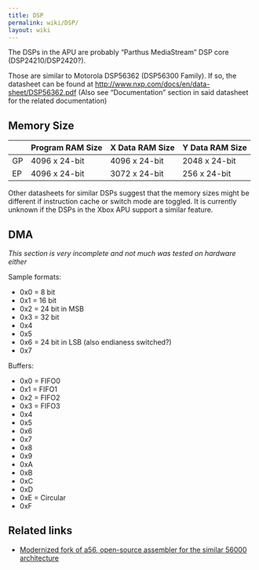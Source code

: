 ```yaml
---
title: DSP
permalink: wiki/DSP/
layout: wiki
---
```


The DSPs in the APU are probably “Parthus MediaStream” DSP core
(DSP24210/DSP2420?).

Those are similar to Motorola DSP56362 (DSP56300 Family). If so, the
datasheet can be found at
<http://www.nxp.com/docs/en/data-sheet/DSP56362.pdf> (Also see
“Documentation” section in said datasheet for the related documentation)

Memory Size
-----------

|     | Program RAM Size | X Data RAM Size | Y Data RAM Size |
|-----|------------------|-----------------|-----------------|
| GP  | 4096 x 24-bit    | 4096 x 24-bit   | 2048 x 24-bit   |
| EP  | 4096 x 24-bit    | 3072 x 24-bit   | 256 x 24-bit    |

Other datasheets for similar DSPs suggest that the memory sizes might be
different if instruction cache or switch mode are toggled. It is
currently unknown if the DSPs in the Xbox APU support a similar feature.

DMA
---

*This section is very incomplete and not much was tested on hardware
either*

Sample formats:

-   0x0 = 8 bit
-   0x1 = 16 bit
-   0x2 = 24 bit in MSB
-   0x3 = 32 bit
-   0x4
-   0x5
-   0x6 = 24 bit in LSB (also endianess switched?)
-   0x7

Buffers:

-   0x0 = FIFO0
-   0x1 = FIFO1
-   0x2 = FIFO2
-   0x3 = FIFO3
-   0x4
-   0x5
-   0x6
-   0x7
-   0x8
-   0x9
-   0xA
-   0xB
-   0xC
-   0xD
-   0xE = Circular
-   0xF

Related links
-------------

-   [Modernized fork of a56, open-source assembler for the similar 56000
    architecture](https://github.com/XboxDev/a56)

